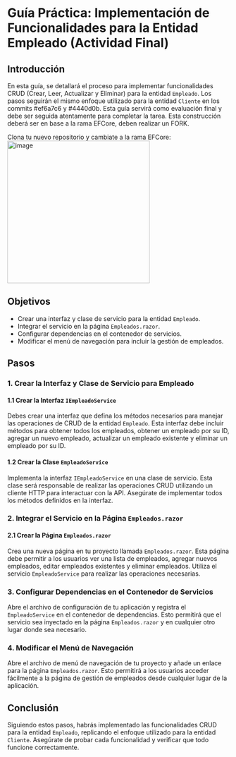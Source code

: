 # Guía Práctica: Implementación de Funcionalidades para la Entidad Empleado (Actividad Final)

## Introducción

En esta guía, se detallará el proceso para implementar funcionalidades CRUD (Crear, Leer, Actualizar y Eliminar) para la entidad `Empleado`. Los pasos seguirán el mismo enfoque utilizado para la entidad `Cliente` en los commits #ef6a7c6 y #4440d0b. Esta guía servirá como evaluación final y debe ser seguida atentamente para completar la tarea.
Esta construcción deberá ser en base a la rama EFCore, deben realizar un FORK.

Clona tu nuevo repositorio y cambiate a la rama EFCore:
<img width="323" alt="image" src="https://github.com/user-attachments/assets/921258a6-58f0-4cee-ac51-924bec2ec7dc" />


## Objetivos

- Crear una interfaz y clase de servicio para la entidad `Empleado`.
- Integrar el servicio en la página `Empleados.razor`.
- Configurar dependencias en el contenedor de servicios.
- Modificar el menú de navegación para incluir la gestión de empleados.

## Pasos

### 1. Crear la Interfaz y Clase de Servicio para Empleado

#### 1.1 Crear la Interfaz `IEmpleadoService`

Debes crear una interfaz que defina los métodos necesarios para manejar las operaciones de CRUD de la entidad `Empleado`. Esta interfaz debe incluir métodos para obtener todos los empleados, obtener un empleado por su ID, agregar un nuevo empleado, actualizar un empleado existente y eliminar un empleado por su ID.

#### 1.2 Crear la Clase `EmpleadoService`

Implementa la interfaz `IEmpleadoService` en una clase de servicio. Esta clase será responsable de realizar las operaciones CRUD utilizando un cliente HTTP para interactuar con la API. Asegúrate de implementar todos los métodos definidos en la interfaz.

### 2. Integrar el Servicio en la Página `Empleados.razor`

#### 2.1 Crear la Página `Empleados.razor`

Crea una nueva página en tu proyecto llamada `Empleados.razor`. Esta página debe permitir a los usuarios ver una lista de empleados, agregar nuevos empleados, editar empleados existentes y eliminar empleados. Utiliza el servicio `EmpleadoService` para realizar las operaciones necesarias.

### 3. Configurar Dependencias en el Contenedor de Servicios

Abre el archivo de configuración de tu aplicación y registra el `EmpleadoService` en el contenedor de dependencias. Esto permitirá que el servicio sea inyectado en la página `Empleados.razor` y en cualquier otro lugar donde sea necesario.


### 4. Modificar el Menú de Navegación

Abre el archivo de menú de navegación de tu proyecto y añade un enlace para la página `Empleados.razor`. Esto permitirá a los usuarios acceder fácilmente a la página de gestión de empleados desde cualquier lugar de la aplicación.

## Conclusión

Siguiendo estos pasos, habrás implementado las funcionalidades CRUD para la entidad `Empleado`, replicando el enfoque utilizado para la entidad `Cliente`. Asegúrate de probar cada funcionalidad y verificar que todo funcione correctamente. 
